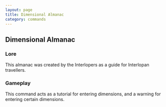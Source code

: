 ```yaml
---
layout: page
title: Dimensional Almanac
category: commands
---
```


## Dimensional Almanac

### Lore
This almanac was created by the Interlopers as a guide for Interlopan travellers.
### Gameplay
This command acts as a tutorial for entering dimensions, and a warning for entering certain dimensions.
